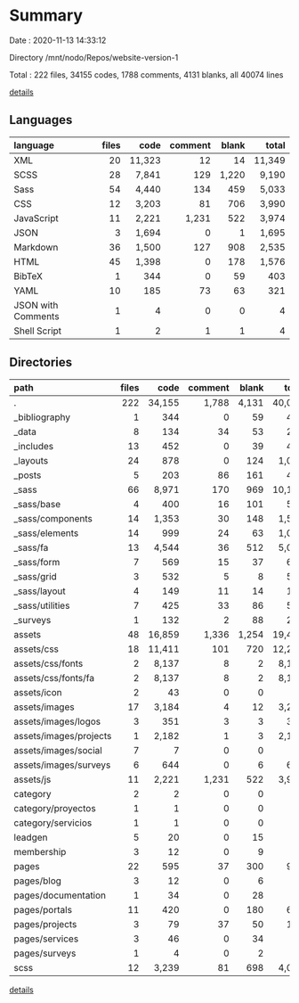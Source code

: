 # Summary

Date : 2020-11-13 14:33:12

Directory /mnt/nodo/Repos/website-version-1

Total : 222 files,  34155 codes, 1788 comments, 4131 blanks, all 40074 lines

[details](details.md)

## Languages
| language | files | code | comment | blank | total |
| :--- | ---: | ---: | ---: | ---: | ---: |
| XML | 20 | 11,323 | 12 | 14 | 11,349 |
| SCSS | 28 | 7,841 | 129 | 1,220 | 9,190 |
| Sass | 54 | 4,440 | 134 | 459 | 5,033 |
| CSS | 12 | 3,203 | 81 | 706 | 3,990 |
| JavaScript | 11 | 2,221 | 1,231 | 522 | 3,974 |
| JSON | 3 | 1,694 | 0 | 1 | 1,695 |
| Markdown | 36 | 1,500 | 127 | 908 | 2,535 |
| HTML | 45 | 1,398 | 0 | 178 | 1,576 |
| BibTeX | 1 | 344 | 0 | 59 | 403 |
| YAML | 10 | 185 | 73 | 63 | 321 |
| JSON with Comments | 1 | 4 | 0 | 0 | 4 |
| Shell Script | 1 | 2 | 1 | 1 | 4 |

## Directories
| path | files | code | comment | blank | total |
| :--- | ---: | ---: | ---: | ---: | ---: |
| . | 222 | 34,155 | 1,788 | 4,131 | 40,074 |
| _bibliography | 1 | 344 | 0 | 59 | 403 |
| _data | 8 | 134 | 34 | 53 | 221 |
| _includes | 13 | 452 | 0 | 39 | 491 |
| _layouts | 24 | 878 | 0 | 124 | 1,002 |
| _posts | 5 | 203 | 86 | 161 | 450 |
| _sass | 66 | 8,971 | 170 | 969 | 10,110 |
| _sass/base | 4 | 400 | 16 | 101 | 517 |
| _sass/components | 14 | 1,353 | 30 | 148 | 1,531 |
| _sass/elements | 14 | 999 | 24 | 63 | 1,086 |
| _sass/fa | 13 | 4,544 | 36 | 512 | 5,092 |
| _sass/form | 7 | 569 | 15 | 37 | 621 |
| _sass/grid | 3 | 532 | 5 | 8 | 545 |
| _sass/layout | 4 | 149 | 11 | 14 | 174 |
| _sass/utilities | 7 | 425 | 33 | 86 | 544 |
| _surveys | 1 | 132 | 2 | 88 | 222 |
| assets | 48 | 16,859 | 1,336 | 1,254 | 19,449 |
| assets/css | 18 | 11,411 | 101 | 720 | 12,232 |
| assets/css/fonts | 2 | 8,137 | 8 | 2 | 8,147 |
| assets/css/fonts/fa | 2 | 8,137 | 8 | 2 | 8,147 |
| assets/icon | 2 | 43 | 0 | 0 | 43 |
| assets/images | 17 | 3,184 | 4 | 12 | 3,200 |
| assets/images/logos | 3 | 351 | 3 | 3 | 357 |
| assets/images/projects | 1 | 2,182 | 1 | 3 | 2,186 |
| assets/images/social | 7 | 7 | 0 | 0 | 7 |
| assets/images/surveys | 6 | 644 | 0 | 6 | 650 |
| assets/js | 11 | 2,221 | 1,231 | 522 | 3,974 |
| category | 2 | 2 | 0 | 0 | 2 |
| category/proyectos | 1 | 1 | 0 | 0 | 1 |
| category/servicios | 1 | 1 | 0 | 0 | 1 |
| leadgen | 5 | 20 | 0 | 15 | 35 |
| membership | 3 | 12 | 0 | 9 | 21 |
| pages | 22 | 595 | 37 | 300 | 932 |
| pages/blog | 3 | 12 | 0 | 6 | 18 |
| pages/documentation | 1 | 34 | 0 | 28 | 62 |
| pages/portals | 11 | 420 | 0 | 180 | 600 |
| pages/projects | 3 | 79 | 37 | 50 | 166 |
| pages/services | 3 | 46 | 0 | 34 | 80 |
| pages/surveys | 1 | 4 | 0 | 2 | 6 |
| scss | 12 | 3,239 | 81 | 698 | 4,018 |

[details](details.md)